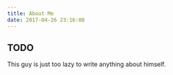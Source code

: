 ```yaml
---
title: About Me
date: 2017-04-26 23:16:08
---
```


## TODO
This guy is just too lazy to write anything about himself. 